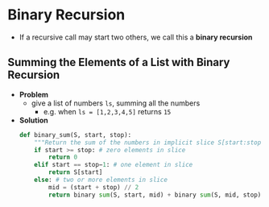 # Binary Recursion

- If a recursive call may start two others, we call this a **binary recursion**

## Summing the Elements of a List with Binary Recursion

- **Problem**
  - give a list of numbers `ls`, summing all the numbers
    - e.g. when `ls = [1,2,3,4,5]` returns `15`
- **Solution**
    ```python
    def binary_sum(S, start, stop):
        """Return the sum of the numbers in implicit slice S[start:stop]."""
        if start >= stop: # zero elements in slice
            return 0
        elif start == stop−1: # one element in slice
            return S[start]
        else: # two or more elements in slice
            mid = (start + stop) // 2
            return binary sum(S, start, mid) + binary sum(S, mid, stop)
    ```
